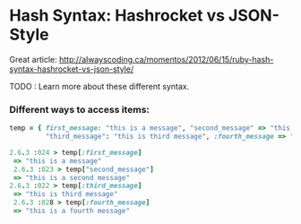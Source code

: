 # Hash Syntax: Hashrocket vs JSON-Style

Great article: http://alwayscoding.ca/momentos/2012/06/15/ruby-hash-syntax-hashrocket-vs-json-style/

TODO :  Learn more about these different syntax.

### Different ways to access items:
```ruby
temp = { first_message: "this is a message", "second_message" => "this is a second message",
         "third_message": "this is third message", :fourth_message => "this is a fourth message"}

2.6.3 :024 > temp[:first_message]
 => "this is a message"
 2.6.3 :023 > temp["second_message"]
 => "this is a second message"
2.6.3 :022 > temp[:third_message]
 => "this is third message"
 2.6.3 :028 > temp[:fourth_message]
 => "this is a fourth message"
```